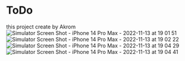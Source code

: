 # ToDo
this project create by Akrom
![Simulator Screen Shot - iPhone 14 Pro Max - 2022-11-13 at 19 01 51](https://user-images.githubusercontent.com/112075678/201526255-67ee9fb3-9084-48cb-9c51-d137d7bdffb3.png)
![Simulator Screen Shot - iPhone 14 Pro Max - 2022-11-13 at 19 02 22](https://user-images.githubusercontent.com/112075678/201526307-70d70d0d-363a-466a-9cd3-ef444032b882.png)
![Simulator Screen Shot - iPhone 14 Pro Max - 2022-11-13 at 19 04 29](https://user-images.githubusercontent.com/112075678/201526310-352fda0d-04fe-4a8e-98e3-dadfc9a444c2.png)
![Simulator Screen Shot - iPhone 14 Pro Max - 2022-11-13 at 19 04 41](https://user-images.githubusercontent.com/112075678/201526317-98453984-0629-4afd-995c-7db30a4391ae.png)
